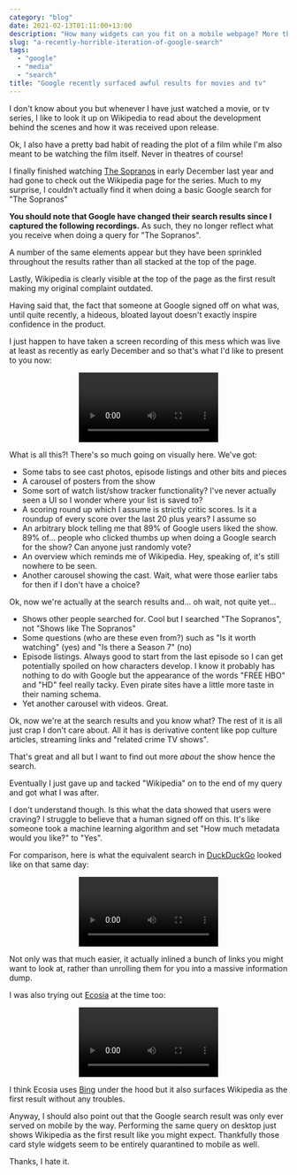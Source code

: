```yaml
---
category: "blog"
date: 2021-02-13T01:11:00+13:00
description: "How many widgets can you fit on a mobile webpage? More than should be legal"
slug: "a-recently-horrible-iteration-of-google-search"
tags:
  - "google"
  - "media"
  - "search"
title: "Google recently surfaced awful results for movies and tv"
---
```


I don't know about you but whenever I have just watched a movie, or tv series, I like to look it up on Wikipedia to read about the development behind the scenes and how it was received upon release.

Ok, I also have a pretty bad habit of reading the plot of a film while I'm also meant to be watching the film itself. Never in theatres of course!

I finally finished watching [The Sopranos](https://en.wikipedia.org/wiki/The_Sopranos) in early December last year and had gone to check out the Wikipedia page for the series. Much to my surprise, I couldn't actually find it when doing a basic Google search for "The Sopranos"

**You should note that Google have changed their search results since I captured the following recordings.** As such, they no longer reflect what you receive when doing a query for "The Sopranos".

A number of the same elements appear but they have been sprinkled throughout the results rather than all stacked at the top of the page.

Lastly, Wikipedia is clearly visible at the top of the page as the first result making my original complaint outdated.

Having said that, the fact that someone at Google signed off on what was, until quite recently, a hideous, bloated layout doesn't exactly inspire confidence in the product.

I just happen to have taken a screen recording of this mess which was live at least as recently as early December and so that's what I'd like to present to you now:

<video style="display: inherit; margin: 0 auto;" width="50%" controls>
<source preload src="https://cdn.utf9k.net/blog/a-recently-horrible-iteration-of-google-search/google-search-the-sopranos.mp4" type="video/mp4" />
Ah, sorry! It looks like your browser either hates the h264 codec or it just doesn't support the video tag.
</video>

What is all this?! There's so much going on visually here. We've got:

- Some tabs to see cast photos, episode listings and other bits and pieces
- A carousel of posters from the show
- Some sort of watch list/show tracker functionality? I've never actually seen a UI so I wonder where your list is saved to?
- A scoring round up which I assume is strictly critic scores. Is it a roundup of every score over the last 20 plus years? I assume so
- An arbitrary block telling me that 89% of Google users liked the show. 89% of... people who clicked thumbs up when doing a Google search for the show? Can anyone just randomly vote?
- An overview which reminds me of Wikipedia. Hey, speaking of, it's still nowhere to be seen.
- Another carousel showing the cast. Wait, what were those earlier tabs for then if I don't have a choice?

Ok, now we're actually at the search results and... oh wait, not quite yet...

- Shows other people searched for. Cool but I searched "The Sopranos", not "Shows like The Sopranos"
- Some questions (who are these even from?) such as "Is it worth watching" (yes) and "Is there a Season 7" (no)
- Episode listings. Always good to start from the last episode so I can get potentially spoiled on how characters develop. I know it probably has nothing to do with Google but the appearance of the words "FREE HBO" and "HD" feel really tacky. Even pirate sites have a little more taste in their naming schema.
- Yet another carousel with videos. Great.

Ok, now we're at the search results and you know what? The rest of it is all just crap I don't care about. All it has is derivative content like pop culture articles, streaming links and "related crime TV shows".

That's great and all but I want to find out more _about_ the show hence the search.

Eventually I just gave up and tacked "Wikipedia" on to the end of my query and got what I was after.

I don't understand though. Is this what the data showed that users were craving? I struggle to believe that a human signed off on this. It's like someone took a machine learning algorithm and set "How much metadata would you like?" to "Yes".

For comparison, here is what the equivalent search in [DuckDuckGo](https://duckduckgo.com) looked like on that same day:

<video style="display: inherit; margin: 0 auto;" width="50%" controls>
<source preload src="https://cdn.utf9k.net/blog/a-recently-horrible-iteration-of-google-search/ddg-search-the-sopranos.mp4" type="video/mp4" />
Ah, sorry! It looks like your browser either hates the h264 codec or it just doesn't support the video tag.
</video>

Not only was that much easier, it actually inlined a bunch of links you might want to look at, rather than unrolling them for you into a massive information dump.

I was also trying out [Ecosia](https://www.ecosia.org) at the time too:

<video style="display: inherit; margin: 0 auto;" width="50%" controls>
<source preload src="https://cdn.utf9k.net/blog/a-recently-horrible-iteration-of-google-search/ecosia-search-the-sopranos.mp4" type="video/mp4" />
Ah, sorry! It looks like your browser either hates the h264 codec or it just doesn't support the video tag.
</video>

I think Ecosia uses [Bing](https://bing.com) under the hood but it also surfaces Wikipedia as the first result without any troubles.

Anyway, I should also point out that the Google search result was only ever served on mobile by the way. Performing the same query on desktop just shows Wikipedia as the first result like you might expect. Thankfully those card style widgets seem to be entirely quarantined to mobile as well.

Thanks, I hate it.
